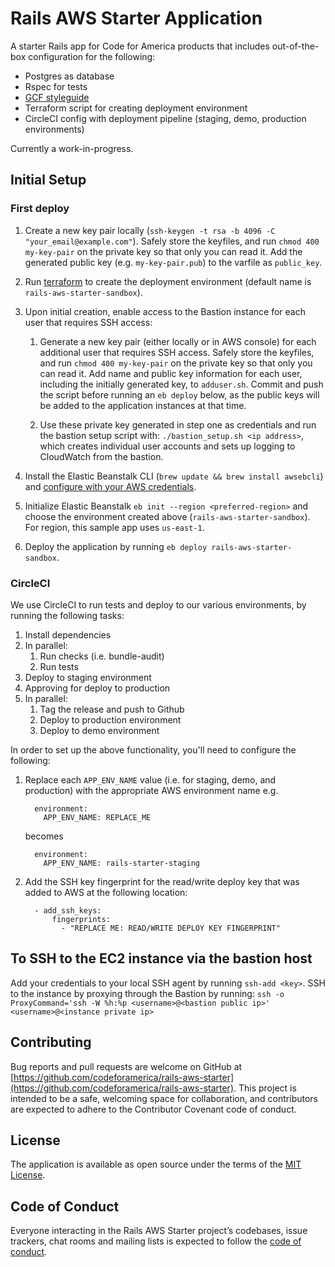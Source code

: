 # Rails AWS Starter Application

A starter Rails app for Code for America products that includes out-of-the-box configuration for the following:

* Postgres as database
* Rspec for tests
* [GCF styleguide](https://github.com/codeforamerica/cfa-styleguide-gem)
* Terraform script for creating deployment environment
* CircleCI config with deployment pipeline (staging, demo, production environments)

Currently a work-in-progress.

## Initial Setup

### First deploy

1. Create a new key pair locally (`ssh-keygen -t rsa -b 4096 -C "your_email@example.com"`). Safely store the keyfiles, and run `chmod 400 my-key-pair` on the private key so that only you can read it. Add the generated public key (e.g. `my-key-pair.pub`) to the varfile as `public_key`.

1. Run [terraform](./deploy/README.md) to create the deployment environment (default name is `rails-aws-starter-sandbox`).

1. Upon initial creation, enable access to the Bastion instance for each user that requires SSH access:
    
    1. Generate a new key pair (either locally or in AWS console) for each additional user that requires SSH access. Safely store the keyfiles, and run `chmod 400 my-key-pair` on the private key so that only you can read it. Add name and public key information for each user, including the initially generated key, to `adduser.sh`. Commit and push the script before running an `eb deploy` below, as the public keys will be added to the application instances at that time.

    1. Use these private key generated in step one as credentials and run the bastion setup script with: `./bastion_setup.sh <ip address>`, which creates individual user accounts and sets up logging to CloudWatch from the bastion.

1. Install the Elastic Beanstalk CLI (`brew update && brew install awsebcli`) and [configure with your AWS credentials](https://docs.aws.amazon.com/elasticbeanstalk/latest/dg/eb-cli3-configuration.html#eb-cli3-credentials).

1. Initialize Elastic Beanstalk `eb init --region <preferred-region>` and choose the environment created above (`rails-aws-starter-sandbox`). For region, this sample app uses `us-east-1`.

1. Deploy the application by running `eb deploy rails-aws-starter-sandbox`.

### CircleCI

We use CircleCI to run tests and deploy to our various environments, by running the following tasks:

1. Install dependencies
1. In parallel:
    1. Run checks (i.e. bundle-audit)
    1. Run tests
1. Deploy to staging environment
1. Approving for deploy to production
1. In parallel:
    1. Tag the release and push to Github
    1. Deploy to production environment
    1. Deploy to demo environment

In order to set up the above functionality, you'll need to configure the following:

1. Replace each `APP_ENV_NAME` value (i.e. for staging, demo, and production) with the appropriate AWS environment name
    e.g.
    ```
      environment:
        APP_ENV_NAME: REPLACE_ME
    ```
    becomes
    ```
      environment:
        APP_ENV_NAME: rails-starter-staging
    ```
1. Add the SSH key fingerprint for the read/write deploy key that was added to AWS at the following location:
    ```
      - add_ssh_keys:
          fingerprints:
            - "REPLACE ME: READ/WRITE DEPLOY KEY FINGERPRINT"
    ```

## To SSH to the EC2 instance via the bastion host

Add your credentials to your local SSH agent by running `ssh-add <key>`. SSH to the instance by proxying through the Bastion by running: `ssh -o ProxyCommand='ssh -W %h:%p <username>@<bastion public ip>' <username>@<instance private ip>`

## Contributing
Bug reports and pull requests are welcome on GitHub at [https://github.com/codeforamerica/rails-aws-starter](https://github.com/codeforamerica/rails-aws-starter). This project is intended to be a safe, welcoming space for collaboration, and contributors are expected to adhere to the Contributor Covenant code of conduct.

## License

The application is available as open source under the terms of the [MIT License](https://opensource.org/licenses/MIT).

## Code of Conduct

Everyone interacting in the Rails AWS Starter project’s codebases, issue trackers, chat rooms and mailing lists is expected to follow the [code of conduct](https://github.com/codeforamerica/rails-aws-starter/blob/master/CODE_OF_CONDUCT.md).
